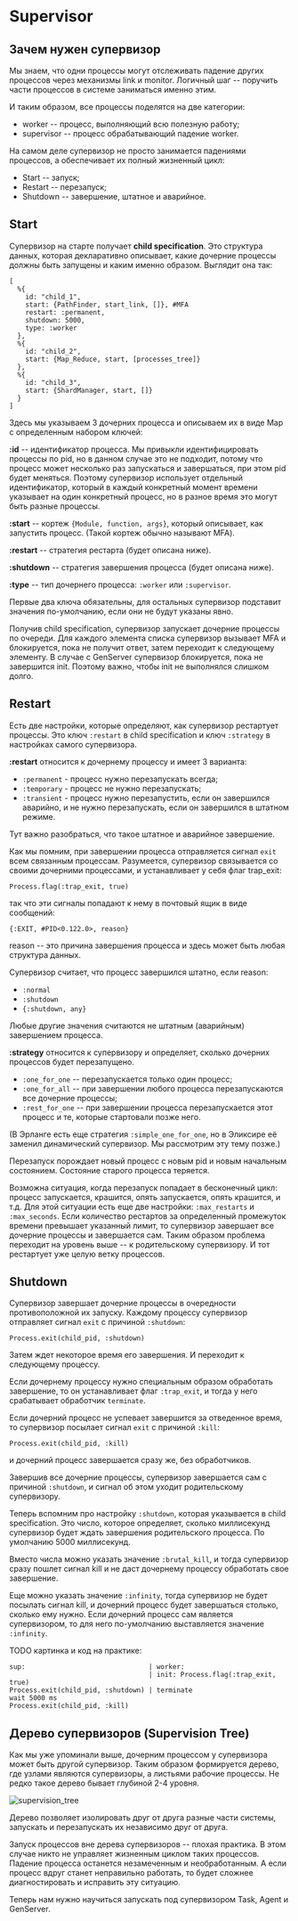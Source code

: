 # Supervisor

## Зачем нужен супервизор

Мы знаем, что одни процессы могут отслеживать падение других процессов через механизмы link и monitor. Логичный шаг -- поручить части процессов в системе заниматься именно этим. 

И таким образом, все процессы поделятся на две категории:
- worker -- процесс, выполняющий всю полезную работу;
- supervisor -- процесс обрабатывающий падение worker.

На самом деле супервизор не просто занимается падениями процессов, а обеспечивает их полный жизненный цикл:
- Start -- запуск;
- Restart -- перезапуск;
- Shutdown -- завершение, штатное и аварийное.


## Start

Супервизор на старте получает **child specification**. Это структура данных, которая декларативно описывает, какие дочерние процессы должны быть запущены и каким именно образом. Выглядит она так:

```
[
  %{
    id: "child_1",
    start: {PathFinder, start_link, []}, #MFA
    restart: :permanent,
    shutdown: 5000,
    type: :worker
  },
  %{
    id: "child_2",
    start: {Map_Reduce, start, [processes_tree]}
  },
  %{
    id: "child_3",
    start: {ShardManager, start, []}
  }
]
```

Здесь мы указываем 3 дочерних процесса и описываем их в виде Map с определенным набором ключей:

**:id** -- идентификатор процесса. Мы привыкли идентифицировать процессы по pid, но в данном случае это не подходит, потому что процесс может несколько раз запускаться и завершаться, при этом pid будет меняться. Поэтому супервизор использует отдельный идентификатор, который в каждый конкретный момент времени указывает на один конкретный процесс, но в разное время это могут быть разные процессы.

**:start** -- кортеж `{Module, function, args}`, который описывает, как запустить процесс. (Такой кортеж обычно называют MFA).

**:restart** -- стратегия рестарта (будет описана ниже).

**:shutdown** -- стратегия завершения процесса (будет описана ниже).

**:type** -- тип дочернего процесса: `:worker` или `:supervisor`.

Первые два ключа обязательны, для остальных супервизор подставит значения по-умолчанию, если они не будут указаны явно.

Получив child specification, супервизор запускает дочерние процессы по очереди. Для каждого элемента списка супервизор вызывает MFA и блокируется, пока не получит ответ, затем переходит к следующему элементу. В случае с GenServer супервизор блокируется, пока не завершится init. Поэтому важно, чтобы init не выполнялся слишком долго.


## Restart

Есть две настройки, которые определяют, как супервизор рестартует процессы. Это ключ `:restart` в child specification и ключ `:strategy` в настройках самого супервизора.

**:restart** относится к дочернему процессу и имеет 3 варианта:
- `:permanent` - процесс нужно перезапускать всегда;
- `:temporary` - процесс не нужно перезапускать;
- `:transient` - процесс нужно перезапустить, если он завершился аварийно, и не нужно перезапускать, если он завершился в штатном режиме.

Тут важно разобраться, что такое штатное и аварийное завершение.

Как мы помним, при завершении процесса отправляется сигнал `exit` всем связанным процессам. Разумеется, супервизор связывается со своими дочерними процессами, и устанавливает у себя флаг trap_exit:
```
Process.flag(:trap_exit, true)
```
так что эти сигналы попадают к нему в почтовый ящик в виде сообщений:
```
{:EXIT, #PID<0.122.0>, reason}
```

reason -- это причина завершения процесса и здесь может быть любая структура данных. 

Супервизор считает, что процесс завершился штатно, если reason:
- `:normal`
- `:shutdown`
- `{:shutdown, any}`

Любые другие значения считаются не штатным (аварийным) завершением процесса.

**:strategy** относится к супервизору и определяет, сколько дочерних процессов будет перезапущено.
- `:one_for_one` -- перезапускается только один процесс;
- `:one_for_all` -- при завершении любого процесса перезапускаются все дочерние процессы;
- `:rest_for_one` -- при завершении процесса перезапускается этот процесс и те, которые стартовали позже него.

(В Эрланге есть еще стратегия `:simple_one_for_one`, но в Эликсире её заменил динамический супервизор. Мы рассмотрим эту тему позже.)

Перезапуск порождает новый процесс с новым pid и новым начальным состоянием. Состояние старого процесса теряется.

Возможна ситуация, когда перезапуск попадает в бесконечный цикл: процесс запускается, крашится, опять запускается, опять крашится, и т.д. Для этой ситуации есть еще две настройки: `:max_restarts` и `:max_seconds`. Если количество рестартов за определенный промежуток времени превышает указанный лимит, то супервизор завершает все дочерние процессы и завершается сам. Таким образом проблема переходит на уровень выше -- к родительскому супервизору. И тот рестартует уже целую ветку процессов. 


## Shutdown

Супервизор завершает дочерние процессы в очередности противоположной их запуску. Каждому процессу супервизор отправляет сигнал `exit` с причиной `:shutdown`:
```
Process.exit(child_pid, :shutdown)
```
Затем ждет некоторое время его завершения. И переходит к следующему процессу. 

Если дочернему процессу нужно специальным образом обработать завершение, то он устанавливает флаг `:trap_exit`, и тогда у него срабатывает обработчик `terminate`. 

Если дочерний процесс не успевает завершится за отведенное время, то супервизор посылает сигнал `exit` с причиной `:kill`:
```
Process.exit(child_pid, :kill)
```
и дочерний процесс завершается сразу же, без обработчиков.

Завершив все дочерние процессы, супервизор завершается сам с причиной `:shutdown`, и сигнал об этом уходит родительскому супервизору.

Теперь вспомним про настройку `:shutdown`, которая указывается в child specification. Это число, которое определяет, сколько миллисекунд супервизор будет ждать завершения родительского процесса. По умолчанию 5000 миллисекунд.

Вместо числа можно указать значение `:brutal_kill`, и тогда супервизор сразу пошлет сигнал kill и не даст дочернему процессу обработать свое завершение.

Еще можно указать значение `:infinity`, тогда супервизор не будет посылать сигнал kill, и дочерний процесс будет завершаться столько, сколько ему нужно. Если дочерний процесс сам является супервизором, то для него по-умолчанию выставляется значение `:infinity`.

TODO картинка и код на практике:
```
sup:                               | worker:
                                   | init: Process.flag(:trap_exit, true)
Process.exit(child_pid, :shutdown) | terminate
wait 5000 ms
Process.exit(child_pid, :kill)
```

## Дерево супервизоров (Supervision Tree)

Как мы уже упоминали выше, дочерним процессом у супервизора может быть другой супервизор. Таким образом формируется дерево, где узлами являются супервизоры, а листьями рабочие процессы. Не редко такое дерево бывает глубиной 2-4 уровня.

![supervision_tree](./img/supervision_tree.png)

Дерево позволяет изолировать друг от друга разные части системы, запускать и перезапускать их независимо друг от друга.

Запуск процессов вне дерева супервизоров -- плохая практика. В этом случае никто не управляет жизненным циклом таких процессов. Падение процесса останется незамеченным и необработанным. А если процесс вдруг станет неправильно работать, то будет сложнее диагностировать и исправить эту ситуацию. 

Теперь нам нужно научиться запускать под супервизором Task, Agent и GenServer.
